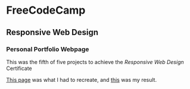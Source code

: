 # FreeCodeCamp
## Responsive Web Design
### Personal Portfolio Webpage

This was the fifth of five projects to achieve the *Responsive Web Design* Certificate 

[This page](https://personal-portfolio.freecodecamp.rocks/) was what I had to recreate, and [this](https://stefankarlsson1230.github.io/FreeCodeCamp-Responsive-Web-Design-Personal-Portfolio-Webpage/) was my result.
